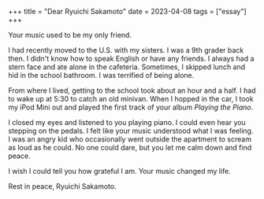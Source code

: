 +++
title = "Dear Ryuichi Sakamoto"
date = 2023-04-08
tags = ["essay"]
+++

Your music used to be my only friend.

I had recently moved to the U.S. with my sisters. I was a 9th grader back then. I didn't know how to speak English or have any friends. I always had a stern face and ate alone in the cafeteria. Sometimes, I skipped lunch and hid in the school bathroom. I was terrified of being alone.

From where I lived, getting to the school took about an hour and a half. I had to wake up at 5:30 to catch an old minivan. When I hopped in the car, I took my iPod Mini out and played the first track of your album *Playing the Piano*.

I closed my eyes and listened to you playing piano. I could even hear you stepping on the pedals. I felt like your music understood what I was feeling. I was an angry kid who occasionally went outside the apartment to scream as loud as he could. No one could dare, but you let me calm down and find peace.

I wish I could tell you how grateful I am. Your music changed my life.

Rest in peace, Ryuichi Sakamoto.
